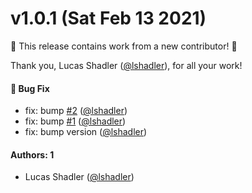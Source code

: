 # v1.0.1 (Sat Feb 13 2021)

:tada: This release contains work from a new contributor! :tada:

Thank you, Lucas Shadler ([@lshadler](https://github.com/lshadler)), for all your work!

#### 🐛 Bug Fix

- fix: bump [#2](https://github.com/lshadler/auto-version-test/pull/2) ([@lshadler](https://github.com/lshadler))
- fix: bump [#1](https://github.com/lshadler/auto-version-test/pull/1) ([@lshadler](https://github.com/lshadler))
- fix: bump version ([@lshadler](https://github.com/lshadler))

#### Authors: 1

- Lucas Shadler ([@lshadler](https://github.com/lshadler))
